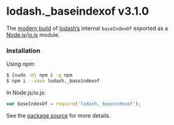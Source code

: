 # lodash._baseindexof v3.1.0

The [modern build](https://github.com/lodash/lodash/wiki/Build-Differences) of [lodash’s](https://lodash.com/) internal `baseIndexOf` exported as a [Node.js](http://nodejs.org/)/[io.js](https://iojs.org/) module.

###  Installation

Using npm:

```bash
$ {sudo -H} npm i -g npm
$ npm i --save lodash._baseindexof
```

In Node.js/io.js:

```js
var baseIndexOf = require('lodash._baseindexof');
```

See the [package source](https://github.com/lodash/lodash/blob/3.1.0-npm-packages/lodash._baseindexof) for more details.
